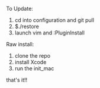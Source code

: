 To Update:
1. cd into configuration and git pull
2. $./restore
3. launch vim and :PluginInstall

Raw install:
1. clone the repo
2. install Xcode
3. run the init_mac

  
that's it!!


